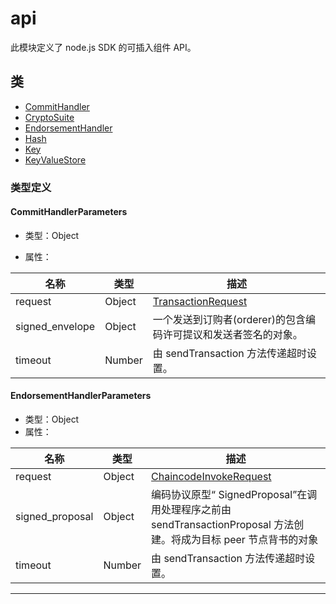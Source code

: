 # api

此模块定义了 node.js SDK 的可插入组件 API。

## 类

- [CommitHandler](../classes/module-api.CommitHandler.md)
- [CryptoSuite](../classes/module-api.CryptoSuite.md)
- [EndorsementHandler](../classes/module-api.EndorsementHandler.md)
- [Hash](../classes/module-api.Hash.md)
- [Key](../classes/module-api.Key.md)
- [KeyValueStore](../classes/module-api.KeyValueStore.md)

### 类型定义

#### CommitHandlerParameters

- 类型：Object

- 属性：

| 名称            | 类型   | 描述                                                            |
| --------------- | ------ | --------------------------------------------------------------- |
| request         | Object | [TransactionRequest](../global.md#TransactionRequest)           |
| signed_envelope | Object | 一个发送到订购者(orderer)的包含编码许可提议和发送者签名的对象。 |
| timeout         | Number | 由 sendTransaction 方法传递超时设置。                           |

#### EndorsementHandlerParameters

- 类型：Object
- 属性：

| 名称            | 类型   | 描述                                                                                                               |
| --------------- | ------ | ------------------------------------------------------------------------------------------------------------------ |
| request         | Object | [ChaincodeInvokeRequest](../global.md#ChaincodeInvokeRequest)                                                      |
| signed_proposal | Object | 编码协议原型“ SignedProposal”在调用处理程序之前由 sendTransactionProposal 方法创建。将成为目标 peer 节点背书的对象 |
| timeout         | Number | 由 sendTransaction 方法传递超时设置。                                                                              |

---
